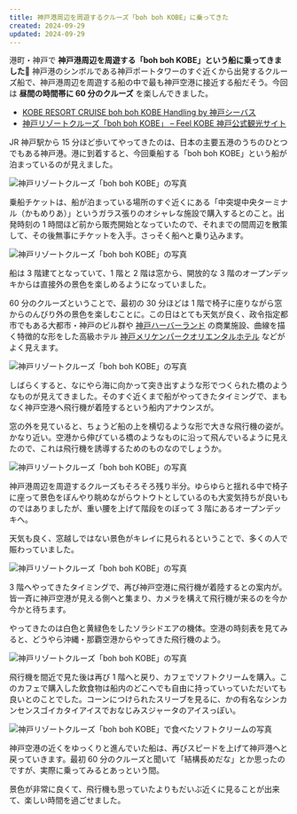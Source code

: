 ```yaml
---
title: 神戸港周辺を周遊するクルーズ「boh boh KOBE」に乗ってきた
created: 2024-09-29
updated: 2024-09-29
---
```


港町・神戸で **神戸港周辺を周遊する「boh boh KOBE」という船に乗ってきました🚢** 神戸港のシンボルである神戸ポートタワーのすぐ近くから出発するクルーズ船で、神戸港周辺を周遊する船の中で最も神戸空港に接近する船だそう。今回は **昼間の時間帯に 60 分のクルーズ** を楽しんできました。

- [KOBE RESORT CRUISE boh boh KOBE Handling by 神戸シーバス](http://www.kobe-seabus.com/index.html)
- [神戸リゾートクルーズ「boh boh KOBE」 – Feel KOBE 神戸公式観光サイト](https://www.feel-kobe.jp/facilities/0000000833/)

JR 神戸駅から 15 分ほど歩いてやってきたのは、日本の主要五港のうちのひとつでもある神戸港。港に到着すると、今回乗船する「boh boh KOBE」という船が泊まっているのが見えました。

![神戸リゾートクルーズ「boh boh KOBE」の写真](cc73f3c8-5b12-4680-3eba-8438b6994300)

乗船チケットは、船が泊まっている場所のすぐ近くにある「中突堤中央ターミナル（かもめりあ）」というガラス張りのオシャレな施設で購入するとのこと。出発時刻の 1 時間ほど前から販売開始となっていたので、それまでの間周辺を散策して、その後無事にチケットを入手。さっそく船へと乗り込みます。

![神戸リゾートクルーズ「boh boh KOBE」の写真](3f752fa4-3436-4097-f529-ad3d36a53200)

船は 3 階建てとなっていて、1 階と 2 階は窓から、開放的な 3 階のオープンデッキからは直接外の景色を楽しめるようになっていました。

60 分のクルーズということで、最初の 30 分ほどは 1 階で椅子に座りながら窓からのんびり外の景色を楽しむことに。この日はとても天気が良く、政令指定都市でもある大都市・神戸のビル群や [神戸ハーバーランド](https://harborland.co.jp/) の商業施設、曲線を描く特徴的な形をした高級ホテル [神戸メリケンパークオリエンタルホテル](https://www.kobe-orientalhotel.co.jp/) などがよく見えます。

![神戸リゾートクルーズ「boh boh KOBE」の写真](eaa705e9-ae84-4026-33e2-b53fea957400)

しばらくすると、なにやら海に向かって突き出すような形でつくられた橋のようなものが見えてきました。そのすぐ近くまで船がやってきたタイミングで、まもなく神戸空港へ飛行機が着陸するという船内アナウンスが。

窓の外を見ていると、ちょうど船の上を横切るような形で大きな飛行機の姿が。かなり近い。空港から伸びている橋のようなものに沿って飛んでいるように見えたので、これは飛行機を誘導するためのものなのでしょうか。

![神戸リゾートクルーズ「boh boh KOBE」の写真](d577e2ab-c3e4-4372-3f50-d019847c9800)

神戸港周辺を周遊するクルーズもそろそろ残り半分。ゆらゆらと揺れる中で椅子に座って景色をぼんやり眺めながらウトウトとしているのも大変気持ちが良いものではありましたが、重い腰を上げて階段をのぼって 3 階にあるオープンデッキへ。

天気も良く、窓越しではない景色がキレイに見られるということで、多くの人で賑わっていました。

![神戸リゾートクルーズ「boh boh KOBE」の写真](2ccdcf2c-e934-46f8-2076-7527cb24eb00)

3 階へやってきたタイミングで、再び神戸空港に飛行機が着陸するとの案内が。皆一斉に神戸空港が見える側へと集まり、カメラを構えて飛行機が来るのを今か今かと待ちます。

やってきたのは白色と黄緑色をしたソラシドエアの機体。空港の時刻表を見てみると、どうやら沖縄・那覇空港からやってきた飛行機のよう。

![神戸リゾートクルーズ「boh boh KOBE」の写真](8d56319e-0c11-4f8c-2c7e-5a7237848b00)

飛行機を間近で見た後は再び 1 階へと戻り、カフェでソフトクリームを購入。このカフェで購入した飲食物は船内のどこへでも自由に持っていっていただいても良いとのことでした。コーンにつけられたスリーブを見るに、かの有名なシンカンセンスゴイカタイアイスでおなじみスジャータのアイスっぽい。

![神戸リゾートクルーズ「boh boh KOBE」で食べたソフトクリームの写真](c6101161-2cda-4405-1616-874796248800)

神戸空港の近くをゆっくりと進んでいた船は、再びスピードを上げて神戸港へと戻っていきます。最初 60 分のクルーズと聞いて「結構長めだな」とか思ったのですが、実際に乗ってみるとあっという間。

景色が非常に良くて、飛行機も思っていたよりもだいぶ近くに見ることが出来て、楽しい時間を過ごせました。
